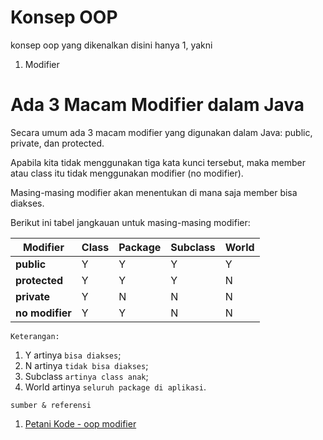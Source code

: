 # Konsep OOP
konsep oop yang dikenalkan disini hanya 1, yakni
1. Modifier
   
# Ada 3 Macam Modifier dalam Java
Secara umum ada 3 macam modifier yang digunakan dalam Java: public, private, dan protected.

Apabila kita tidak menggunakan tiga kata kunci tersebut, maka member atau class itu tidak menggunakan modifier (no modifier).

Masing-masing modifier akan menentukan di mana saja member bisa diakses.

Berikut ini tabel jangkauan untuk masing-masing modifier:

|Modifier| Class | Package | Subclass | World |
|--|--|--|--|--|
|**public**| Y | Y | Y | Y |
|**protected**| Y | Y | Y | N |
|**private**| Y | N | N | N |
|**no modifier**| Y | Y | N | N |

```
Keterangan:
```
1. Y artinya `bisa diakses`;
2. N artinya `tidak bisa diakses`;
3. Subclass `artinya class anak`;
4. World artinya `seluruh package di aplikasi`.


```
sumber & referensi
```
1. [Petani Kode - oop modifier](
https://www.petanikode.com/java-oop-modifier/)